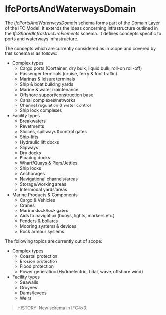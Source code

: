 IfcPortsAndWaterwaysDomain
==========================

The _IfcPortsAndWaterwaysDomain_ schema forms part of the Domain Layer of the IFC Model. It extends the ideas concerning infrastructure outlined in the _IfcSharedInfrastructureElements_ schema. It defines concepts specific to ports and waterways infrastructure.

The concepts which are currently considered as in scope and covered by this schema is as follows:

* Complex types
    * Cargo ports (Container, dry bulk, liquid bulk, roll-on roll-off)
    * Passenger terminals (cruise, ferry & foot traffic)
    * Marinas & leisure terminals
    * Ship & boat building yards
    * Marine & water maintenance
    * Offshore support/construction base
    * Canal complexes/networks
    * Channel regulation & water control
    * Ship lock complexes
* Facility types
    * Breakwaters
    * Revetments
    * Sluices, spillways &control gates
    * Ship-lifts
    * Hydraulic lift docks
    * Slipways
    * Dry docks
    * Floating docks
    * Wharf/Quays & Piers/Jetties
    * Ship locks
    * Anchorages
    * Navigational channels/areas
    * Storage/working areas
    * Intermodal yards/areas
* Marine Products & Components
    * Cargo & Vehicles
    * Cranes
    * Marine dock/lock gates
    * Aids to navigation (buoys, lights, markers etc.)
    * Fenders & bollards
    * Mooring systems & devices
    * Rock armour systems

The following topics are currently out of scope:
* Complex types
    * Coastal protection
    * Erosion protection
    * Flood protection
    * Power generation (Hydroelectric, tidal, wave, offshore wind)
* Facility types
    * Seawalls
    * Groynes
    * Dams/levees
    * Weirs

> HISTORY&nbsp; New schema in IFC4x3.
